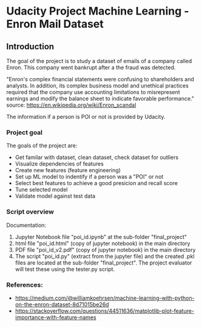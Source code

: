 # Udacity Project Machine Learning - Enron Mail Dataset

## Introduction
The goal of the project is to study a dataset of emails of a company called Enron. This company went bankrupt after a the fraud was detected.

"Enron's complex financial statements were confusing to shareholders and analysts. In addition, its complex business model and unethical practices required that the company use accounting limitations to misrepresent earnings and modify the balance sheet to indicate favorable performance." source: https://en.wikipedia.org/wiki/Enron_scandal

The information if a person is POI or not is provided by Udacity.

### Project goal
The goals of the project are:
- Get familar with dataset, clean dataset, check dataset for outliers
- Visualize dependencies of features
- Create new features (feature engineering)
- Set up ML model to indentify if a person was a "POI" or not
- Select best features to achieve a good presicion and recall score
- Tune selected model
- Validate model against test data

### Script overview
Documentation: 
1. Jupyter Notebook file "poi_id.ipynb" at the sub-folder "final_project"
2. html file "poi_id.html" (copy of jupyter notebook) in the main directory
3. PDF file "poi_id_v2.pdf" (copy of jupyter notebook) in the main directory
4. The script "poi_id.py" (extract from the jupyter file) and the created .pkl files are located at the sub-folder "final_project". The project evaluator will test these using the tester.py script.


### References:
- https://medium.com/@williamkoehrsen/machine-learning-with-python-on-the-enron-dataset-8d71015be26d
- https://stackoverflow.com/questions/44511636/matplotlib-plot-feature-importance-with-feature-names


